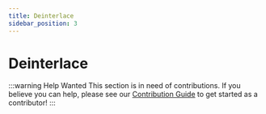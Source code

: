 ```yaml
---
title: Deinterlace
sidebar_position: 3
---
```


# Deinterlace

:::warning Help Wanted
This section is in need of contributions. If you believe you can help, please see our [Contribution Guide](../docs/contribution-guide.md) to get started as a contributor!
:::